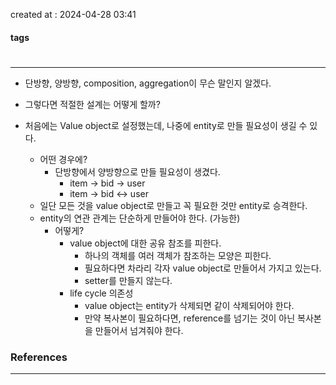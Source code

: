 created at : 2024-04-28 03:41

#### tags

#

--- 

- 단방향, 양방향, composition, aggregation이 무슨 말인지 알겠다.
- 그렇다면 적절한 설계는 어떻게 할까?

- 처음에는 Value object로 설정했는데, 나중에 entity로 만들 필요성이 생길 수 있다.
	- 어떤 경우에?
		- 단방향에서 양방향으로 만들 필요성이 생겼다.
			- item -> bid -> user
			- item -> bid <-> user
	- 일단 모든 것을 value object로 만들고 꼭 필요한 것만 entity로 승격한다.
	- entity의 연관 관계는 단순하게 만들어야 한다. (가능한)
		- 어떻게?
			- value object에 대한 공유 참조를 피한다.
				- 하나의 객체를 여러 객체가 참조하는 모양은 피한다.
				- 필요하다면 차라리 각자 value object로 만들어서 가지고 있는다.
				- setter를 만들지 않는다.
			- life cycle 의존성
				- value object는 entity가 삭제되면 같이 삭제되어야 한다.
				- 만약 복사본이 필요하다면, reference를 넘기는 것이 아닌 복사본을 만들어서 넘겨줘야 한다.

### References
---
[]()
